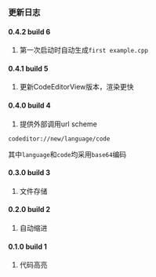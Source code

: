 ### 更新日志

#### 0.4.2 build 6
1. 第一次启动时自动生成`first example.cpp`

#### 0.4.1 build 5
1. 更新CodeEditorView版本，渲染更快

#### 0.4.0 build 4
1. 提供外部调用url scheme
```
codeditor://new/language/code
```
其中`language`和`code`均采用`base64`编码

#### 0.3.0 build 3
1. 文件存储

#### 0.2.0 build 2
1. 自动缩进

#### 0.1.0 build 1
1. 代码高亮
